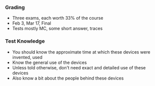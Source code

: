 ### Grading
 - Three exams, each worth 33% of the course
 - Feb 3, Mar 17, Final
 - Tests mostly MC, some short answer, traces

### Test Knowledge
 - You should know the approximate time at which these devices were invented, used
 - Know the general use of the devices
 - Unless told otherwise, don't need exact and detailed use of these devices
 - Also know a bit about the people behind these devices